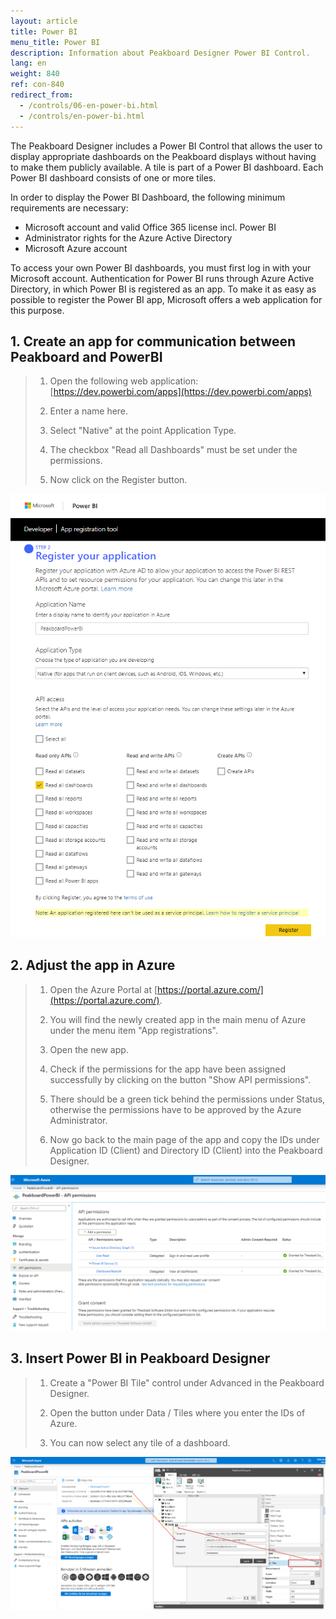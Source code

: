 ```yaml
---
layout: article
title: Power BI  
menu_title: Power BI
description: Information about Peakboard Designer Power BI Control.
lang: en
weight: 840
ref: con-840
redirect_from:
  - /controls/06-en-power-bi.html
  - /controls/en-power-bi.html
---
```


The Peakboard Designer includes a Power BI Control that allows the user to display appropriate dashboards on the Peakboard displays without having to make them publicly available. A tile is part of a Power BI dashboard. Each Power BI dashboard consists of one or more tiles. 

In order to display the Power BI Dashboard, the following minimum requirements are necessary:

* Microsoft account and valid Office 365 license incl. Power BI
* Administrator rights for the Azure Active Directory
* Microsoft Azure account

To access your own Power BI dashboards, you must first log in with your Microsoft account. Authentication for Power BI runs through Azure Active Directory, in which Power BI is registered as an app.
To make it as easy as possible to register the Power BI app, Microsoft offers a web application for this purpose.


## 1. Create an app for communication between Peakboard and PowerBI

>    1. Open the following web application: [https://dev.powerbi.com/apps](https://dev.powerbi.com/apps)
>
>    2. Enter a name here.
>
>    3. Select "Native" at the point Application Type.
>
>    4. The checkbox "Read all Dashboards" must be set under the permissions.
>
>    5. Now click on the Register button.

![image_1](/assets/images/Controls/Controls-Power/ControlsPowerBI01.png)


## 2. Adjust the app in Azure

> 1. Open the Azure Portal at [https://portal.azure.com/](https://portal.azure.com/).
> 
> 2. You will find the newly created app in the main menu of Azure under the menu item "App registrations".
> 
> 3. Open the new app.
> 
> 4. Check if the permissions for the app have been assigned successfully by clicking on the button "Show API permissions".
> 
> 5. There should be a green tick behind the permissions under Status, otherwise the permissions have to be approved by the Azure Administrator.
> 
> 6. Now go back to the main page of the app and copy the IDs under Application ID (Client) and Directory ID (Client) into the Peakboard Designer.

![image_1](/assets/images/Controls/Controls-Power/ControlsPowerBI02.png)

## 3. Insert Power BI in Peakboard Designer

>   1. Create a "Power BI Tile" control under Advanced in the Peakboard Designer.
>
>   2. Open the button under Data / Tiles where you enter the IDs of Azure.
>
>   3. You can now select any tile of a dashboard.


![image_1](/assets/images/Controls/Controls-Power/ControlsPowerBI03.png)
